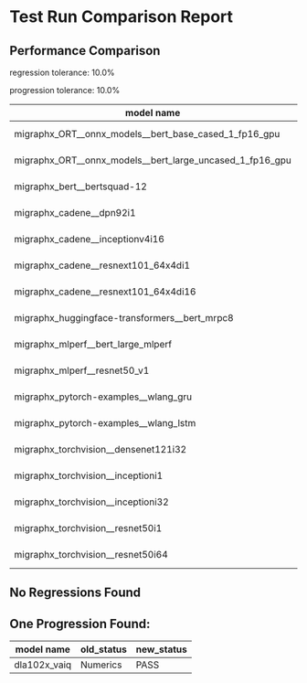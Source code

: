 # Test Run Comparison Report

## Performance Comparison

regression tolerance: 10.0%

progression tolerance: 10.0%

|model name|exit_status|analysis|old_time_ms|new_time_ms|change_ms|percent_change|
|---|---|---|---|---|---|---|
|migraphx_ORT__onnx_models__bert_base_cased_1_fp16_gpu|Numerics|within tol|431.7041|427.3585|-4.3456|-1.01%|
|migraphx_ORT__onnx_models__bert_large_uncased_1_fp16_gpu|Numerics|within tol|1591.7629|1580.1706|-11.5924|-0.73%|
|migraphx_bert__bertsquad-12|Numerics|within tol|855.6516|850.4026|-5.249|-0.61%|
|migraphx_cadene__dpn92i1|PASS|within tol|54.6044|54.6672|0.0628|0.12%|
|migraphx_cadene__inceptionv4i16|PASS|within tol|1065.2446|1061.6288|-3.6157|-0.34%|
|migraphx_cadene__resnext101_64x4di1|PASS|within tol|79.418|79.3287|-0.0892|-0.11%|
|migraphx_cadene__resnext101_64x4di16|PASS|within tol|1963.0955|1966.0569|2.9613|0.15%|
|migraphx_huggingface-transformers__bert_mrpc8|PASS|within tol|24.6346|23.1461|-1.4884|-6.04%|
|migraphx_mlperf__bert_large_mlperf|Numerics|within tol|59.6791|56.6557|-3.0234|-5.07%|
|migraphx_mlperf__resnet50_v1|PASS|within tol|27.0774|27.1179|0.0405|0.15%|
|migraphx_pytorch-examples__wlang_gru|PASS|within tol|657.7467|654.4208|-3.3259|-0.51%|
|migraphx_pytorch-examples__wlang_lstm|PASS|within tol|8.4503|8.3057|-0.1447|-1.71%|
|migraphx_torchvision__densenet121i32|PASS|within tol|371.8225|371.4345|-0.388|-0.1%|
|migraphx_torchvision__inceptioni1|PASS|within tol|45.6972|47.6316|1.9344|4.23%|
|migraphx_torchvision__inceptioni32|PASS|within tol|849.5016|849.5977|0.0961|0.01%|
|migraphx_torchvision__resnet50i1|PASS|within tol|25.7074|25.6351|-0.0722|-0.28%|
|migraphx_torchvision__resnet50i64|PASS|within tol|1667.9086|1665.2258|-2.6827|-0.16%|

## No Regressions Found

## One Progression Found:

|model name|old_status|new_status|
|---|---|---|
|dla102x_vaiq|Numerics|PASS|

